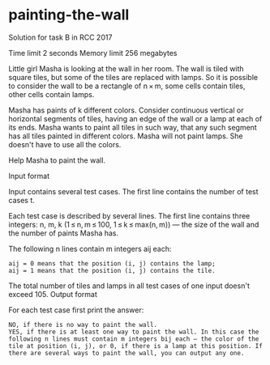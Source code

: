# painting-the-wall
Solution for task B in RCC 2017

Time limit 	2 seconds
Memory limit 	256 megabytes

Little girl Masha is looking at the wall in her room. The wall is tiled with square tiles, but some of the tiles are replaced with lamps. So it is possible to consider the wall to be a rectangle of n × m, some cells contain tiles, other cells contain lamps.

Masha has paints of k different colors. Consider continuous vertical or horizontal segments of tiles, having an edge of the wall or a lamp at each of its ends. Masha wants to paint all tiles in such way, that any such segment has all tiles painted in different colors. Masha will not paint lamps. She doesn't have to use all the colors.

Help Masha to paint the wall.
 
Input format 	

Input contains several test cases. The first line contains the number of test cases t.

Each test case is described by several lines. The first line contains three integers: n, m, k (1 ≤ n, m ≤ 100, 1 ≤ k ≤ max(n, m)) — the size of the wall and the number of paints Masha has.

The following n lines contain m integers aij each:

    aij = 0 means that the position (i, j) contains the lamp;
    aij = 1 means that the position (i, j) contains the tile. 

The total number of tiles and lamps in all test cases of one input doesn't exceed 105.
Output format 	

For each test case first print the answer:

    NO, if there is no way to paint the wall.
    YES, if there is at least one way to paint the wall. In this case the following n lines must contain m integers bij each — the color of the tile at position (i, j), or 0, if there is a lamp at this position. If there are several ways to paint the wall, you can output any one. 
